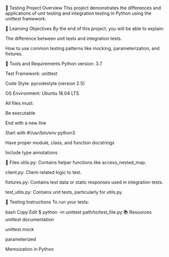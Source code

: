 🧪 Testing Project Overview
This project demonstrates the differences and applications of unit testing and integration testing in Python using the unittest framework.

📌 Learning Objectives
By the end of this project, you will be able to explain:

The difference between unit tests and integration tests.

How to use common testing patterns like mocking, parameterization, and fixtures.

🧰 Tools and Requirements
Python version: 3.7

Test Framework: unittest

Code Style: pycodestyle (version 2.5)

OS Environment: Ubuntu 18.04 LTS

All files must:

Be executable

End with a new line

Start with #!/usr/bin/env python3

Have proper module, class, and function docstrings

Include type annotations

📂 Files
utils.py: Contains helper functions like access_nested_map.

client.py: Client-related logic to test.

fixtures.py: Contains test data or static responses used in integration tests.

test_utils.py: Contains unit tests, particularly for utils.py.

🧪 Testing Instructions
To run your tests:

bash
Copy
Edit
$ python -m unittest path/to/test_file.py
📚 Resources
unittest documentation

unittest.mock

parameterized

Memoization in Python